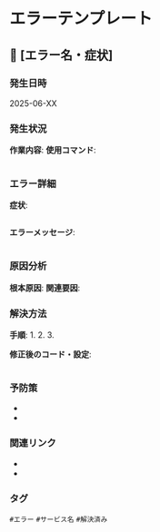 # エラーテンプレート

## 🚨 [エラー名・症状]

### 発生日時
2025-06-XX

### 発生状況
**作業内容**: 
**使用コマンド**: 
```bash

```

### エラー詳細
**症状**: 
```

```

**エラーメッセージ**: 
```

```

### 原因分析
**根本原因**: 
**関連要因**: 

### 解決方法
**手順**: 
1. 
2. 
3. 

**修正後のコード・設定**: 
```

```

### 予防策
- 
- 

### 関連リンク
- 
- 

### タグ
`#エラー` `#サービス名` `#解決済み`
